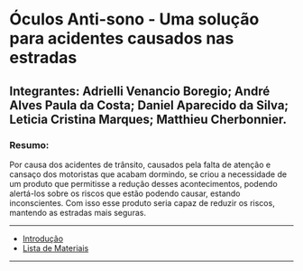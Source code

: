 # Óculos Anti-sono - Uma solução para acidentes causados nas estradas

## Integrantes: Adrielli Venancio Boregio; André Alves Paula da Costa; Daniel Aparecido da Silva; Leticia Cristina Marques; Matthieu Cherbonnier.

### Resumo:
Por causa dos acidentes de trânsito, causados pela falta de atenção e cansaço dos motoristas que acabam dormindo, se criou a necessidade de um produto que permitisse a redução desses acontecimentos, podendo alertá-los sobre os riscos que estão podendo causar, estando inconscientes. Com isso esse produto seria capaz de reduzir os riscos, mantendo as estradas mais seguras.

---
 
 - [Introdução](./introducao/Introducao.md)
 - [Lista de Materiais](./lista_de_materiais/Materiais.md)
 
---
